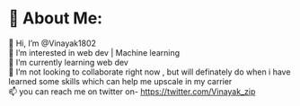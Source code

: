 # 💫 About Me:
👋 Hi, I’m @Vinayak1802<br>👀 I’m interested in web dev | Machine learning<br>🌱 I’m currently learning web dev<br>💞️ I’m not looking to collaborate right now , but will definately do when i have learned some skills which can help me upscale in my carrier<br>📫 you can reach me on twitter on- https://twitter.com/Vinayak_zip



<!-- Proudly created with GPRM ( https://gprm.itsvg.in ) -->

